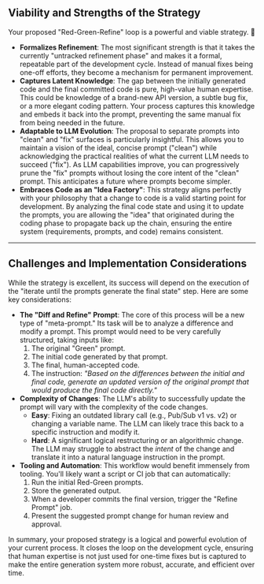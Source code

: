 ## **Viability and Strengths of the Strategy**

Your proposed "Red-Green-Refine" loop is a powerful and viable strategy. 🎯

* **Formalizes Refinement**: The most significant strength is that it takes the currently "untracked refinement phase" and makes it a formal, repeatable part of the development cycle. Instead of manual fixes being one-off efforts, they become a mechanism for permanent improvement.
* **Captures Latent Knowledge**: The gap between the initially generated code and the final committed code is pure, high-value human expertise. This could be knowledge of a brand-new API version, a subtle bug fix, or a more elegant coding pattern. Your process captures this knowledge and embeds it back into the prompt, preventing the same manual fix from being needed in the future.
* **Adaptable to LLM Evolution**: The proposal to separate prompts into "clean" and "fix" surfaces is particularly insightful. This allows you to maintain a vision of the ideal, concise prompt ("clean") while acknowledging the practical realities of what the current LLM needs to succeed ("fix"). As LLM capabilities improve, you can progressively prune the "fix" prompts without losing the core intent of the "clean" prompt. This anticipates a future where prompts become simpler.
* **Embraces Code as an "Idea Factory"**: This strategy aligns perfectly with your philosophy that a change to code is a valid starting point for development. By analyzing the final code state and using it to update the prompts, you are allowing the "idea" that originated during the coding phase to propagate back up the chain, ensuring the entire system (requirements, prompts, and code) remains consistent.

---

## **Challenges and Implementation Considerations**

While the strategy is excellent, its success will depend on the execution of the "iterate until the prompts generate the final state" step. Here are some key considerations:

* **The "Diff and Refine" Prompt**: The core of this process will be a new type of "meta-prompt." Its task will be to analyze a difference and modify a prompt. This prompt would need to be very carefully structured, taking inputs like:
    1. The original "Green" prompt.
    2. The initial code generated by that prompt.
    3. The final, human-accepted code.
    4. The instruction: *"Based on the differences between the initial and final code, generate an updated version of the original prompt that would produce the final code directly."*
* **Complexity of Changes**: The LLM's ability to successfully update the prompt will vary with the complexity of the code changes.
    * **Easy**: Fixing an outdated library call (e.g., Pub/Sub v1 vs. v2) or changing a variable name. The LLM can likely trace this back to a specific instruction and modify it.
    * **Hard**: A significant logical restructuring or an algorithmic change. The LLM may struggle to abstract the *intent* of the change and translate it into a natural language instruction in the prompt.
* **Tooling and Automation**: This workflow would benefit immensely from tooling. You'll likely want a script or CI job that can automatically:
    1. Run the initial Red-Green prompts.
    2. Store the generated output.
    3. When a developer commits the final version, trigger the "Refine Prompt" job.
    4. Present the suggested prompt change for human review and approval.

In summary, your proposed strategy is a logical and powerful evolution of your current process. It closes the loop on the development cycle, ensuring that human expertise is not just used for one-time fixes but is captured to make the entire generation system more robust, accurate, and efficient over time.